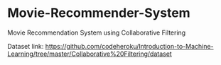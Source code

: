 # Movie-Recommender-System
Movie Recommendation System using Collaborative Filtering

Dataset link: https://github.com/codeheroku/Introduction-to-Machine-Learning/tree/master/Collaborative%20Filtering/dataset 
